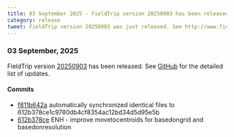 ```yaml
---
title: 03 September 2025 - FieldTrip version 20250903 has been released
category: release
tweet: FieldTrip version 20250903 was just released. See http://www.fieldtriptoolbox.org/#03-september-2025
---
```


### 03 September, 2025

FieldTrip version [20250903](http://github.com/fieldtrip/fieldtrip/releases/tag/20250903) has been released.
See [GitHub](https://github.com/fieldtrip/fieldtrip/compare/20250829...20250903) for the detailed list of updates.

#### Commits

- [f811b642a](http://github.com/fieldtrip/fieldtrip/commit/f811b642a) automatically synchronized identical files to 612b378ce1c9780db4cf8354ac12bd34d5d95e5b
- [612b378ce](http://github.com/fieldtrip/fieldtrip/commit/612b378ce) ENH - improve movetocentroids for basedongrid and basedonresolution
